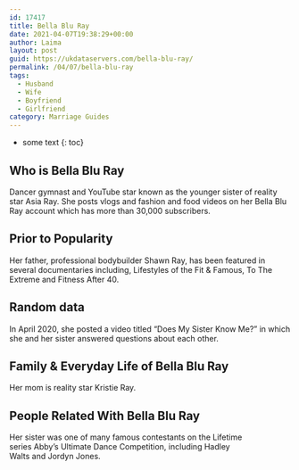 ```yaml
---
id: 17417
title: Bella Blu Ray
date: 2021-04-07T19:38:29+00:00
author: Laima
layout: post
guid: https://ukdataservers.com/bella-blu-ray/
permalink: /04/07/bella-blu-ray
tags:
  - Husband
  - Wife
  - Boyfriend
  - Girlfriend
category: Marriage Guides
---
```


* some text
{: toc}


## Who is Bella Blu Ray
                  
                  
                  
Dancer gymnast and YouTube star known as the younger sister of reality star Asia Ray. She posts vlogs and fashion and food videos on her Bella Blu Ray account which has more than 30,000 subscribers.
                  
              
            
              
            
                
                
                
## Prior to Popularity
                  
                  
                  
Her father, professional bodybuilder Shawn Ray, has been featured in several documentaries including, Lifestyles of the Fit & Famous, To The Extreme and Fitness After 40.
                  
              
            
              
            
                
                
                
## Random data
                  
                  
                  
In April 2020, she posted a video titled &#8220;Does My Sister Know Me?&#8221; in which she and her sister answered questions about each other.
                  
              
            
              
            
                
                
                
## Family & Everyday Life of Bella Blu Ray
                  
                  
                  
Her mom is reality star Kristie Ray.
                  
              
            
              
            
                
                
                
## People Related With Bella Blu Ray
                  
                  
                  
Her sister was one of many famous contestants on the Lifetime series Abby&#8217;s Ultimate Dance Competition, including Hadley Walts and Jordyn Jones.
                  
              
            
              
            
                
              
            
              
              
            
            
              
            
          
          
          